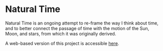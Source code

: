 # Natural Time

Natural Time is an ongoing attempt to re-frame the way I think about time,
and to better connect the passage of time with the motion of the Sun, Moon, and stars,
from which it was originally derived.

A web-based version of this project is accessible [here](https://lea255ace.github.io/natural_time/).
